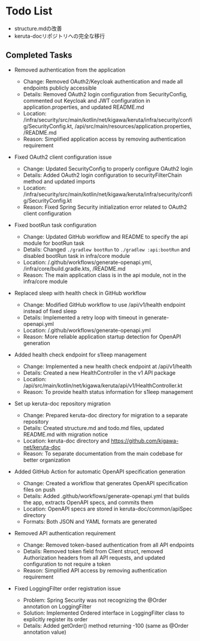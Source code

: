 # Todo List

- structure.mdの改善
- keruta-docリポジトリへの完全な移行

## Completed Tasks

- Removed authentication from the application
    - Change: Removed OAuth2/Keycloak authentication and made all endpoints publicly accessible
    - Details: Removed OAuth2 login configuration from SecurityConfig, commented out Keycloak and JWT configuration in application.properties, and updated README.md
    - Location: /infra/security/src/main/kotlin/net/kigawa/keruta/infra/security/config/SecurityConfig.kt, /api/src/main/resources/application.properties, /README.md
    - Reason: Simplified application access by removing authentication requirement

- Fixed OAuth2 client configuration issue
    - Change: Updated SecurityConfig to properly configure OAuth2 login
    - Details: Added OAuth2 login configuration to securityFilterChain method and updated imports
    - Location: /infra/security/src/main/kotlin/net/kigawa/keruta/infra/security/config/SecurityConfig.kt
    - Reason: Fixed Spring Security initialization error related to OAuth2 client configuration

- Fixed bootRun task configuration
    - Change: Updated GitHub workflow and README to specify the api module for bootRun task
    - Details: Changed `./gradlew bootRun` to `./gradlew :api:bootRun` and disabled bootRun task in infra/core module
    - Location: /.github/workflows/generate-openapi.yml, /infra/core/build.gradle.kts, /README.md
    - Reason: The main application class is in the api module, not in the infra/core module

- Replaced sleep with health check in GitHub workflow
    - Change: Modified GitHub workflow to use /api/v1/health endpoint instead of fixed sleep
    - Details: Implemented a retry loop with timeout in generate-openapi.yml
    - Location: /.github/workflows/generate-openapi.yml
    - Reason: More reliable application startup detection for OpenAPI generation

- Added health check endpoint for s1leep management
    - Change: Implemented a new health check endpoint at /api/v1/health
    - Details: Created a new HealthController in the v1 API package
    - Location: /api/src/main/kotlin/net/kigawa/keruta/api/v1/HealthController.kt
    - Reason: To provide health status information for s1leep management

- Set up keruta-doc repository migration
    - Change: Prepared keruta-doc directory for migration to a separate repository
    - Details: Created structure.md and todo.md files, updated README.md with migration notice
    - Location: keruta-doc directory and https://github.com/kigawa-net/keruta-doc
    - Reason: To separate documentation from the main codebase for better organization

- Added GitHub Action for automatic OpenAPI specification generation
    - Change: Created a workflow that generates OpenAPI specification files on push
    - Details: Added .github/workflows/generate-openapi.yml that builds the app, extracts OpenAPI specs, and commits them
    - Location: OpenAPI specs are stored in keruta-doc/common/apiSpec directory
    - Formats: Both JSON and YAML formats are generated

- Removed API authentication requirement
    - Change: Removed token-based authentication from all API endpoints
    - Details: Removed token field from Client struct, removed Authorization headers from all API requests, and updated configuration to not require a token
    - Reason: Simplified API access by removing authentication requirement

- Fixed LoggingFilter order registration issue
    - Problem: Spring Security was not recognizing the @Order annotation on LoggingFilter
    - Solution: Implemented Ordered interface in LoggingFilter class to explicitly register its order
    - Details: Added getOrder() method returning -100 (same as @Order annotation value)
